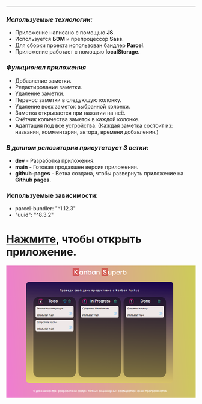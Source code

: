 ***


### *Используемые технологии:*

* Приложение написано с помощью **JS**.
* Используется **БЭМ** и препроцессор **Sass**.
* Для сборки проекта использован бандлер **Parcel**.
* Приложение работает с помощью **localStorage**.

### *Функционал приложения*
* Добавление заметки.
* Редактирование заметки.
* Удаление заметки.
* Перенос заметки в следующую колонку.
* Удаление всех заметок выбранной колонки.
* Заметка открывается при нажатии на неё.
* Счётчик количества заметок в каждой колонке.
* Адаптация под все устройства.
(Каждая заметка состоит из: названия, комментария, автора, времени добавления.)


### *В данном репозитории присутствует 3 ветки:*

* **dev** - Разработка приложения.
* **main** - Готовая продакшен версия приложения. 
* **github-pages** - Ветка создана, чтобы развернуть приложение на **Github pages**.

### Используемые зависимости:
- parcel-bundler: "^1.12.3"
- "uuid": "^8.3.2"



# [Нажмите](https://arturvolokhin.github.io/kanban/), чтобы открыть приложение.

<img src="https://github.com/arturvolokhin/images/blob/main/scrinshots/kanban-superb.png"/>
